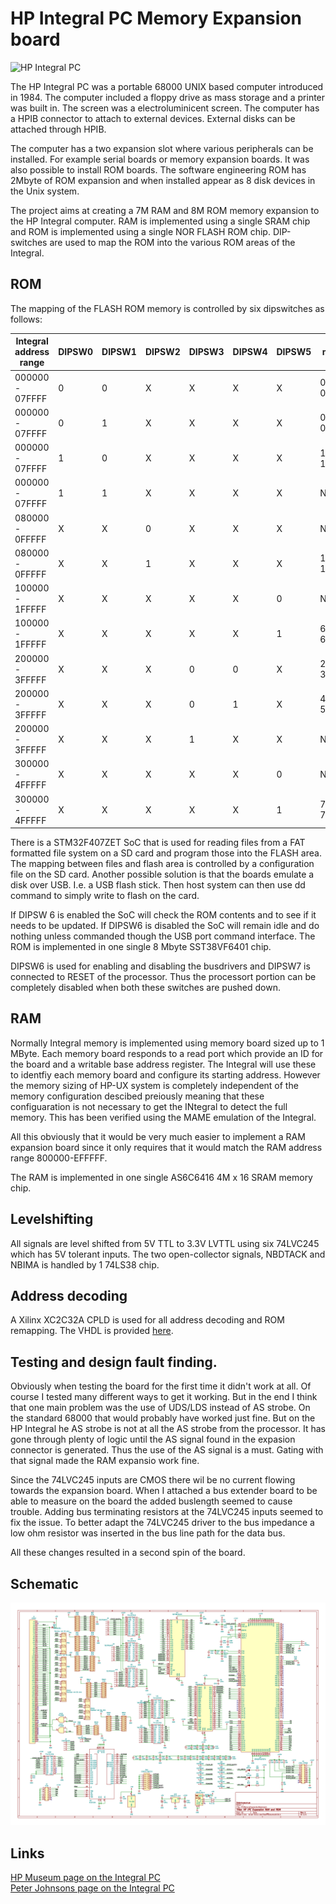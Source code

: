 # HP Integral PC Memory Expansion board

![HP Integral PC](https://i.imgur.com/NDTg9vS.jpg)

The HP Integral PC was a portable 68000 UNIX based computer introduced in 1984. The computer included a floppy drive as mass storage and a printer was built in. The screen was a electroluminicent screen. The computer has a HPIB connector to attach to external devices. External disks can be attached through HPIB.

The computer has a two expansion slot where various peripherals can be installed. For example serial boards or memory expansion boards. It was also possible to install ROM boards. The software engineering ROM has 2Mbyte of ROM expansion and when installed appear as 8 disk devices in the Unix system.

The project aims at creating a 7M RAM and 8M ROM memory expansion to the HP Integral computer. RAM is implemented using a single SRAM chip and ROM is implemented using a single NOR FLASH ROM chip. DIP-switches are used to map the ROM into the various ROM areas of the Integral.


## ROM
The mapping of the FLASH ROM memory is controlled by six dipswitches as follows:

| Integral address range | DIPSW0 | DIPSW1 | DIPSW2 | DIPSW3 | DIPSW4 | DIPSW5 | Flash memory range | Used for |
|------------------------|--------|--------|--------|--------|--------|--------|--------------------|----------|
| 000000 - 07FFFF        |   0    |   0    |   X    |   X    |   X    |   X    |  000000-07FFFF     | SYS V ROM|
| 000000 - 07FFFF        |   0    |   1    |   X    |   X    |   X    |   X    |  080000-0FFFFF     | DiagA ROM|
| 000000 - 07FFFF        |   1    |   0    |   X    |   X    |   X    |   X    |  100000-17FFFF     | DiagB ROM|
| 000000 - 07FFFF        |   1    |   1    |   X    |   X    |   X    |   X    |  NONE    | Internal ROM used |
| 080000 - 0FFFFF        |   X    |   X    |   0    |   X    |   X    |   X    |  NONE     | NONE |
| 080000 - 0FFFFF        |   X    |   X    |   1    |   X    |   X    |   X    |  180000-1FFFFF     | BASIC ROM |
| 100000 - 1FFFFF        |   X    |   X    |   X    |   X    |   X    |   0    |  NONE              |           |
| 100000 - 1FFFFF        |   X    |   X    |   X    |   X    |   X    |   1    |  600000-6FFFFF     | AUX ROM 3|
| 200000 - 3FFFFF        |   X    |   X    |   X    |   0    |   0    |   X    |  200000-3FFFFF     | SE ROM |
| 200000 - 3FFFFF        |   X    |   X    |   X    |   0    |   1    |   X    |  400000-5FFFFF     | AUX ROM 1|
| 200000 - 3FFFFF        |   X    |   X    |   X    |   1    |   X    |   X    |  NONE     | NONE |
| 300000 - 4FFFFF        |   X    |   X    |   X    |   X    |   X    |   0    |  NONE     | NONE |
| 300000 - 4FFFFF        |   X    |   X    |   X    |   X    |   X    |   1    |  700000-7FFFFF     | AUX ROM 2 |

There is a STM32F407ZET SoC that is used for reading files from a FAT formatted file system on a SD card and program those into the FLASH area. The mapping between files and flash area is controlled by a configuration file on the SD card. Another possible solution is that the boards emulate a disk over USB. I.e. a USB flash stick.
Then host system can then use dd command to simply write to flash on the card.

If DIPSW 6 is enabled the SoC will check the ROM contents and to see if it needs to be updated. If DIPSW6 is disabled the SoC will remain idle and do nothing unless commanded though the USB port command interface. The ROM is implemented in one single 8 Mbyte SST38VF6401 chip.

DIPSW6 is used for enabling and disabling the busdrivers and DIPSW7 is connected to RESET of the processor. Thus the processort portion can be completely disabled when both these switches are pushed down.

## RAM

Normally Integral memory is implemented using memory board sized up to 1 MByte. Each memory board responds to a read port which provide an ID for the board and a writable base address register. The Integral will use these to identfiy each memory board and configure its starting address. However the memory sizing of HP-UX system is completely independent of the memory configuration descibed preiously meaning that these configuaration is not necessary to get the INtegral to detect the full memory. This has been verified using the MAME emulation of the Integral.

All this obviously that it would be very much easier to implement a RAM expansion board since it only requires that it would match the RAM address range 800000-EFFFFF.

The RAM is implemented in one single AS6C6416 4M x 16 SRAM memory chip. 

## Levelshifting

All signals are level shifted from 5V TTL to 3.3V LVTTL using six 74LVC245 which has 5V tolerant inputs. The two open-collector signals, NBDTACK and NBIMA is handled by 1 74LS38 chip.

## Address decoding

A Xilinx XC2C32A CPLD is used for all address decoding and ROM remapping. The VHDL is provided [here](https://raw.githubusercontent.com/MattisLind/IPCMemoryExpansion/main/XILINX/IntegralMemExp/main.vhd).

## Testing and design fault finding.

Obviously when testing the board for the first time it didn't work at all. Of course I tested many different ways to get it working. But in the end I think that one main problem was the use of UDS/LDS instead of AS strobe. On the standard 68000 that would probably have worked just fine. But on the HP Integral he AS strobe is not at all the AS strobe from the processor. It has gone through plenty of logic until the AS signal found in the expasion connector is generated. Thus the use of the AS signal is a must. Gating with that signal made the RAM expansio work fine.

Since the 74LVC245 inputs are CMOS there wil be no current flowing towards the expansion board. When I attached a bus extender board to be able to measure on the board the added buslength seemed to cause trouble. Adding bus terminating resistors at the 74LVC245 inputs seemed to fix the issue. To better adapt the 74LVC245 driver to the bus impedance a low ohm resistor was inserted in the bus line path for the data bus.

All these changes resulted in a second spin of the board.

## Schematic 

![Schematic](https://raw.githubusercontent.com/MattisLind/IPCMemoryExpansion/main/IPCMemoryExpansionBoard/IPCMemoryExpansionBoard.png)

## Links

[HP Museum page on the Integral PC](http://www.hpmuseum.net/display_item.php?hw=122)
<BR>[Peter Johnsons page on the Integral PC](http://www.coho.org/~pete/IPC/integral.html)

